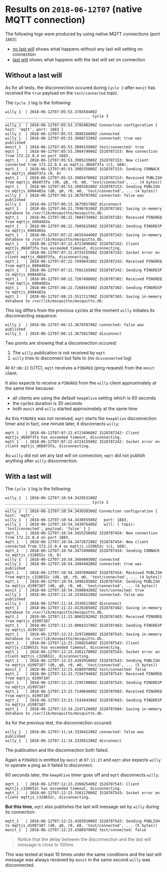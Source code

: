 # Results on `2018-06-12T07` (native MQTT connection)

The following logs were produced by using native MQTT connections (port `1883`):

- [no last will](./2018-06-12T07:04:21.227103300Z-no-last-will.txt) shows what happens without any last will setting on connection
- [last will](./2018-06-12T07:09:21.365715700Z-last-will.txt) shows what happens with the last will set on connection

## Without a last will

As for all tests, the disconnection occured during `Cycle 3` after `monit` has received the `true` payload on the `test/connected` topic.

The `Cycle 3` log is the following:

```
willy_1  | 2018-06-12T07:05:53.378458400Z ______________________________________ Cycle 3 ______________________________________
willy_1  | 2018-06-12T07:05:53.378540200Z Connection configuration { host: 'mqtt', port: 1883 }
willy_1  | 2018-06-12T07:05:53.388816600Z connected
willy_1  | 2018-06-12T07:05:53.388873300Z connected: true was published
monit_1  | 2018-06-12T07:05:53.389915900Z test/connected: true
mqtt_1   | 2018-06-12T07:05:53.390479900Z 1528787153: New connection from 172.22.0.4 on port 1883.
mqtt_1   | 2018-06-12T07:05:53.390522900Z 1528787153: New client connected from 172.22.0.4 as mqttjs_d668f3fa (c1, k60).
mqtt_1   | 2018-06-12T07:05:53.390535800Z 1528787153: Sending CONNACK to mqttjs_d668f3fa (0, 0)
mqtt_1   | 2018-06-12T07:05:53.390547000Z 1528787153: Received PUBLISH from mqttjs_d668f3fa (d0, q0, r0, m0, 'test/connected', ... (4 bytes))
mqtt_1   | 2018-06-12T07:05:53.390558200Z 1528787153: Sending PUBLISH to mqttjs_6904483a (d0, q0, r0, m0, 'test/connected', ... (4 bytes))
willy_1  | 2018-06-12T07:06:13.367070700Z connected: false was published
willy_1  | 2018-06-12T07:06:13.367501700Z disconnect
mqtt_1   | 2018-06-12T07:06:21.759670100Z 1528787181: Saving in-memory database to /var/lib/mosquitto/mosquitto.db.
mqtt_1   | 2018-06-12T07:06:22.780473400Z 1528787182: Received PINGREQ from mqttjs_6904483a
mqtt_1   | 2018-06-12T07:06:22.780561500Z 1528787182: Sending PINGRESP to mqttjs_6904483a
mqtt_1   | 2018-06-12T07:07:22.665544400Z 1528787242: Saving in-memory database to /var/lib/mosquitto/mosquitto.db.
mqtt_1   | 2018-06-12T07:07:22.672349600Z 1528787242: Client mqttjs_d668f3fa has exceeded timeout, disconnecting.
mqtt_1   | 2018-06-12T07:07:22.672415500Z 1528787242: Socket error on client mqttjs_d668f3fa, disconnecting.
mqtt_1   | 2018-06-12T07:07:22.749964100Z 1528787242: Received PINGREQ from mqttjs_6904483a
mqtt_1   | 2018-06-12T07:07:22.750116500Z 1528787242: Sending PINGRESP to mqttjs_6904483a
mqtt_1   | 2018-06-12T07:08:22.726749800Z 1528787302: Received PINGREQ from mqttjs_6904483a
mqtt_1   | 2018-06-12T07:08:22.726856300Z 1528787302: Sending PINGRESP to mqttjs_6904483a
mqtt_1   | 2018-06-12T07:08:23.551711700Z 1528787303: Saving in-memory database to /var/lib/mosquitto/mosquitto.db.
```

This log differs from the previous cycles at the moment `willy` initiates its disconnecting sequence:

```
willy_1  | 2018-06-12T07:06:13.367070700Z connected: false was published
willy_1  | 2018-06-12T07:06:13.367501700Z disconnect
```

Two points are showing that a disconnection occured:

1. The `willy` publication is not received by `mqtt`
2. `willy` tries to disconnect but fails to (no `disconnected` log)

At `07:06:22` (UTC), `mqtt` receives a `PINGREQ` (ping request) from the `monit` client.

It also expects to receive a `PINGREQ` from the `willy` client approximately at the same time because:

- all clients are using the default `keepAlive` setting which is 60 seconds
- the cycles duration is 30 seconds
- both `monit` and `willy` started approximately at the same time

As this `PINGREQ` was not received, `mqtt` starts the `keepAlive` disconnection timer and in fact, one minute later, it disconnects `willy`:

```
mqtt_1   | 2018-06-12T07:07:22.672349600Z 1528787242: Client mqttjs_d668f3fa has exceeded timeout, disconnecting.
mqtt_1   | 2018-06-12T07:07:22.672415500Z 1528787242: Socket error on client mqttjs_d668f3fa, disconnecting.
```

As `willy` did not set any last will on connection, `mqtt` did not publish anything after `willy` disconnection.

## With a last will

The `Cycle 3` log is the following:

```
willy_1  | 2018-06-12T07:10:54.342953100Z ______________________________________ Cycle 3 ______________________________________
willy_1  | 2018-06-12T07:10:54.343030300Z Connection configuration { host: 'mqtt',
willy_1  | 2018-06-12T07:10:54.343055500Z   port: 1883,
willy_1  | 2018-06-12T07:10:54.343076400Z   will: { topic: 'test/connected', payload: 'false' } }
mqtt_1   | 2018-06-12T07:10:54.345525600Z 1528787454: New connection from 172.22.0.4 on port 1883.
mqtt_1   | 2018-06-12T07:10:54.347287200Z 1528787454: New client connected from 172.22.0.4 as mqttjs_c328652c (c1, k60).
mqtt_1   | 2018-06-12T07:10:54.347349800Z 1528787454: Sending CONNACK to mqttjs_c328652c (0, 0)
willy_1  | 2018-06-12T07:10:54.348400300Z connected
willy_1  | 2018-06-12T07:10:54.348449200Z connected: true was published
mqtt_1   | 2018-06-12T07:10:54.349709600Z 1528787454: Received PUBLISH from mqttjs_c328652c (d0, q0, r0, m0, 'test/connected', ... (4 bytes))
mqtt_1   | 2018-06-12T07:10:54.349810500Z 1528787454: Sending PUBLISH to mqttjs_d1997107 (d0, q0, r0, m0, 'test/connected', ... (4 bytes))
monit_1  | 2018-06-12T07:10:54.350084200Z test/connected: true
willy_1  | 2018-06-12T07:11:14.333642200Z connected: false was published
willy_1  | 2018-06-12T07:11:14.333951300Z disconnect
mqtt_1   | 2018-06-12T07:11:22.412638500Z 1528787482: Saving in-memory database to /var/lib/mosquitto/mosquitto.db.
mqtt_1   | 2018-06-12T07:11:23.800329200Z 1528787483: Received PINGREQ from mqttjs_d1997107
mqtt_1   | 2018-06-12T07:11:23.800431700Z 1528787483: Sending PINGRESP to mqttjs_d1997107
mqtt_1   | 2018-06-12T07:12:23.329720000Z 1528787543: Saving in-memory database to /var/lib/mosquitto/mosquitto.db.
mqtt_1   | 2018-06-12T07:12:23.336025400Z 1528787543: Client mqttjs_c328652c has exceeded timeout, disconnecting.
mqtt_1   | 2018-06-12T07:12:23.336117000Z 1528787543: Socket error on client mqttjs_c328652c, disconnecting.
mqtt_1   | 2018-06-12T07:12:23.438391000Z 1528787543: Sending PUBLISH to mqttjs_d1997107 (d0, q0, r0, m0, 'test/connected', ... (5 bytes))
monit_1  | 2018-06-12T07:12:23.438697900Z test/connected: false
mqtt_1   | 2018-06-12T07:12:23.729479400Z 1528787543: Received PINGREQ from mqttjs_d1997107
mqtt_1   | 2018-06-12T07:12:23.729578000Z 1528787543: Sending PINGRESP to mqttjs_d1997107
mqtt_1   | 2018-06-12T07:13:23.714064600Z 1528787603: Received PINGREQ from mqttjs_d1997107
mqtt_1   | 2018-06-12T07:13:23.714164300Z 1528787603: Sending PINGRESP to mqttjs_d1997107
mqtt_1   | 2018-06-12T07:13:24.224712600Z 1528787604: Saving in-memory database to /var/lib/mosquitto/mosquitto.db.
```

As for the previous test, the disconnection occured:

```
willy_1  | 2018-06-12T07:11:14.333642200Z connected: false was published
willy_1  | 2018-06-12T07:11:14.333951300Z disconnect
```

The publication and the disconnection both failed.

Again a `PINGREQ` is emitted by `monit` at `07:11:23` and `mqtt` also expects `willy` to operate a ping as it failed to disconnect.

60 seconds later, the `keepAlive` timer goes off and `mqtt` disconnects `willy`:

```
mqtt_1   | 2018-06-12T07:12:23.336025400Z 1528787543: Client mqttjs_c328652c has exceeded timeout, disconnecting.
mqtt_1   | 2018-06-12T07:12:23.336117000Z 1528787543: Socket error on client mqttjs_c328652c, disconnecting.
```

**But this time**, `mqtt` also publishes the last will message set by `willy` during its connection:

```
mqtt_1   | 2018-06-12T07:12:23.438391000Z 1528787543: Sending PUBLISH to mqttjs_d1997107 (d0, q0, r0, m0, 'test/connected', ... (5 bytes))
monit_1  | 2018-06-12T07:12:23.438697900Z test/connected: false
```

> Notice that the delay between the disconnection and the last will message is close to 100ms.

This was tested at least 10 times under the same conditions and the last will message was always received by `monit` in the same second `willy` was disconnected.
